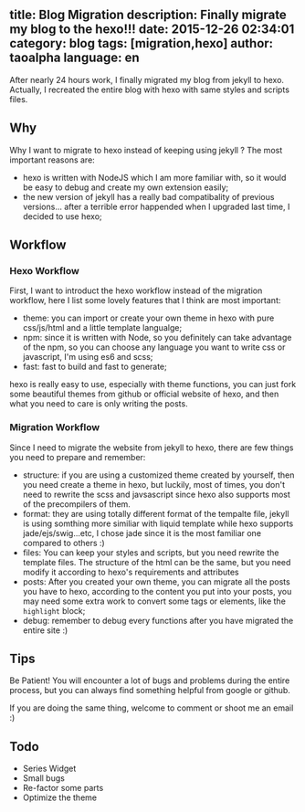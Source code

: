 title: Blog Migration
description: Finally migrate my blog to the hexo!!!
date: 2015-12-26 02:34:01
category: blog
tags: [migration,hexo]
author: taoalpha
language: en
---

After nearly 24 hours work, I finally migrated my blog from jekyll to hexo. Actually, I recreated the entire blog with hexo with same styles and scripts files.

## Why

Why I want to migrate to hexo instead of keeping using jekyll ? The most important reasons are:

- hexo is written with NodeJS which I am more familiar with, so it would be easy to debug and create my own extension easily;
- the new version of jekyll has a really bad compatibality of previous versions... after a terrible error happended when I upgraded last time, I decided to use hexo;

## Workflow

### Hexo Workflow

First, I want to introduct the hexo workflow instead of the migration workflow, here I list some lovely features that I think are most important:

- theme: you can import or create your own theme in hexo with pure css/js/html and a little template langualge;
- npm: since it is written with Node, so you definitely can take advantage of the npm, so you can choose any language you want to write css or javascript, I'm using es6 and scss;
- fast: fast to build and fast to generate;

hexo is really easy to use, especially with theme functions, you can just fork some beautiful themes from github or official website of hexo, and then what you need to care is only writing the posts.

### Migration Workflow

Since I need to migrate the website from jekyll to hexo, there are few things you need to prepare and remember:

- structure: if you are using a customized theme created by yourself, then you need create a theme in hexo, but luckily, most of times, you don't need to rewrite the scss and javsascript since hexo also supports most of the precompilers of them.
- format: they are using totally different format of the tempalte file, jekyll is using somthing more similiar with liquid template while hexo supports jade/ejs/swig...etc, I chose jade since it is the most familiar one compared to others :)
- files: You can keep your styles and scripts, but you need rewrite the template files. The structure of the html can be the same, but you need modify it according to hexo's requirements and attributes
- posts: After you created your own theme, you can migrate all the posts you have to hexo, according to the content you put into your posts, you may need some extra work to convert some tags or elements, like the `highlight` block;
- debug: remember to debug every functions after you have migrated the entire site :)

## Tips

Be Patient! You will encounter a lot of bugs and problems during the entire process, but you can always find something helpful from google or github.

If you are doing the same thing, welcome to comment or shoot me an email :)

## Todo

- Series Widget
- Small bugs
- Re-factor some parts
- Optimize the theme
